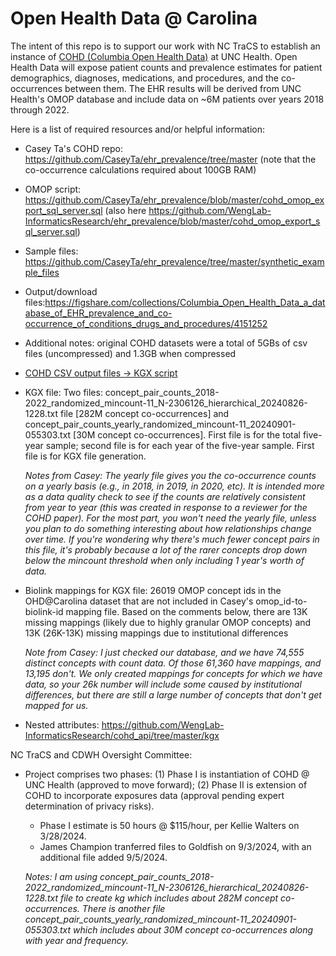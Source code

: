 # Open Health Data @ Carolina

The intent of this repo is to support our work with NC TraCS to establish an instance of [COHD (Columbia Open Health Data)](http://cohd.io/about.html) at UNC Health. Open Health Data will expose patient counts and prevalence estimates for patient demographics, diagnoses, medications, and procedures, and the co-occurrences between them. The EHR results will be derived from UNC Health's OMOP database and include data on ~6M patients over years 2018 through 2022.

Here is a list of required resources and/or helpful information:

   - Casey Ta's COHD repo: https://github.com/CaseyTa/ehr_prevalence/tree/master (note that the co-occurrence calculations required about 100GB RAM)

   - OMOP script: https://github.com/CaseyTa/ehr_prevalence/blob/master/cohd_omop_export_sql_server.sql (also here https://github.com/WengLab-InformaticsResearch/ehr_prevalence/blob/master/cohd_omop_export_sql_server.sql)

   - Sample files: https://github.com/CaseyTa/ehr_prevalence/tree/master/synthetic_example_files

   - Output/download files:https://figshare.com/collections/Columbia_Open_Health_Data_a_database_of_EHR_prevalence_and_co-occurrence_of_conditions_drugs_and_procedures/4151252

   - Additional notes: original COHD datasets were a total of 5GBs of csv files (uncompressed) and 1.3GB when compressed

   - [COHD CSV output files -> KGX script](https://drive.google.com/drive/folders/1AT_-7OUsovDxwt1O5MepLILfgTXnWu56?usp=drive_link)

   - KGX file: Two files: concept_pair_counts_2018-2022_randomized_mincount-11_N-2306126_hierarchical_20240826-1228.txt file [282M concept co-occurrences] and concept_pair_counts_yearly_randomized_mincount-11_20240901-055303.txt [30M concept co-occurrences]. First file is for the total five-year sample; second file is for each year of the five-year sample. First file is for KGX file generation.

     _Notes from Casey:
   The yearly file gives you the co-occurrence counts on a yearly basis (e.g., in 2018, in 2019, in 2020, etc). It is intended more as a data quality check to see if the counts are relatively consistent from year to year (this was created in response to a reviewer for the COHD paper). For the most part, you won't need the yearly file, unless you plan to do something interesting about how relationships change over time. If you're wondering why there's much fewer concept pairs in this file, it's probably because a lot of the rarer concepts drop down below the mincount threshold when only including 1 year's worth of data._

- Biolink mappings for KGX file: 26019 OMOP concept ids in the OHD@Carolina dataset that are not included in Casey's omop_id-to-biolink-id mapping file. Based on the comments below, there are 13K missing mappings (likely due to highly granular OMOP concepts) and 13K (26K-13K) missing mappings due to institutional differences

  _Note from Casey:
   I just checked our database, and we have 74,555 distinct concepts with count data. Of those 61,360 have mappings, and 13,195 don't. We only created mappings for concepts for which we have data, so your 26k number will include some caused by institutional differences, but there are still a large number of concepts that don't get mapped for us._

- Nested attributes: https://github.com/WengLab-InformaticsResearch/cohd_api/tree/master/kgx

NC TraCS and CDWH Oversight Committee: 

- Project comprises two phases: (1) Phase I is instantiation of COHD @ UNC Health (approved to move forward); (2) Phase II is extension of COHD to incorporate exposures data (approval pending expert determination of privacy risks).

   - Phase I estimate is 50 hours @ $115/hour, per Kellie Walters on 3/28/2024.
   - James Champion tranferred files to Goldfish on 9/3/2024, with an additional file added 9/5/2024.

   _Notes:
I am using concept_pair_counts_2018-2022_randomized_mincount-11_N-2306126_hierarchical_20240826-1228.txt file to create kg which includes about 282M concept co-occurrences. There is another file concept_pair_counts_yearly_randomized_mincount-11_20240901-055303.txt which includes about 30M concept co-occurrences along with year and frequency._
